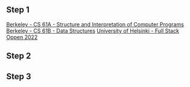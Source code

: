 ## Step 1

[Berkeley - CS 61A - Structure and Interpretation of Computer Programs](https://inst.eecs.berkeley.edu/~cs61a/sp21/)
[Berkeley - CS 61B - Data Structures](https://sp21.datastructur.es/)
[University of Helsinki - Full Stack Oppen 2022](https://fullstackopen.com/en/)

## Step 2


## Step 3
